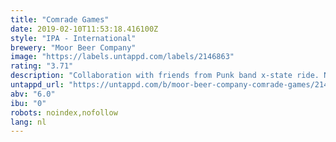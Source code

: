 ```yaml
---
title: "Comrade Games"
date: 2019-02-10T11:53:18.416100Z
style: "IPA - International"
brewery: "Moor Beer Company"
image: "https://labels.untappd.com/labels/2146863"
rating: "3.71"
description: "Collaboration with friends from Punk band x-state ride. No poser ipa"
untappd_url: "https://untappd.com/b/moor-beer-company-comrade-games/2146863"
abv: "6.0"
ibu: "0"
robots: noindex,nofollow
lang: nl
---
```

